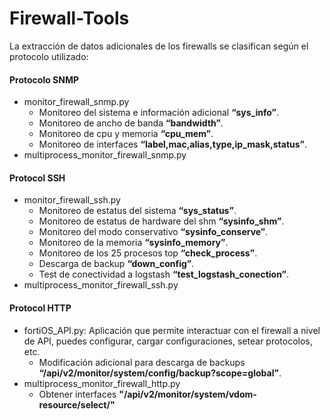 # Firewall-Tools

La extracción de datos adicionales de los firewalls se clasifican según el protocolo utilizado:
#### Protocolo SNMP
+ monitor_firewall_snmp.py
  + Monitoreo del sistema e información adicional **“sys_info”**.
  + Monitoreo de ancho de banda **“bandwidth”**.
  + Monitoreo de cpu y memoria **“cpu_mem”**.
  + Monitoreo de interfaces **“label,mac,alias,type,ip_mask,status”**.
+ multiprocess_monitor_firewall_snmp.py
#### Protocol SSH
+ monitor_firewall_ssh.py
  + Monitoreo de estatus del sistema **“sys_status”**.
  + Monitoreo de estatus de hardware del shm **“sysinfo_shm”**.
  + Monitoreo del modo conservativo **“sysinfo_conserve”**.
  + Monitoreo de la memoria **“sysinfo_memory”**.
  + Monitoreo de los 25 procesos top **“check_process”**.
  + Descarga de backup **“down_config”**.
  + Test de conectividad a logstash **“test_logstash_conection”**.
+ multiprocess_monitor_firewall_ssh.py
#### Protocol HTTP
+ fortiOS_API.py: Aplicación que permite interactuar con el firewall a nivel de API, puedes configurar, cargar configuraciones, setear protocolos, etc.
  + Modificación adicional para descarga de backups **“/api/v2/monitor/system/config/backup?scope=global”**.
+ multiprocess_monitor_firewall_http.py
  + Obtener interfaces **"/api/v2/monitor/system/vdom-resource/select/"**
